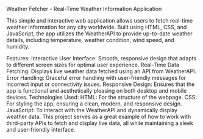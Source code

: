 Weather Fetcher - Real-Time Weather Information Application

This simple and interactive web application allows users to fetch real-time weather information for any city worldwide. Built using HTML, CSS, and JavaScript, the app utilizes the WeatherAPI to provide up-to-date weather details, including temperature, weather condition, wind speed, and humidity.

Features:
Interactive User Interface: Smooth, responsive design that adapts to different screen sizes for optimal user experience.
Real-Time Data Fetching: Displays live weather data fetched using an API from WeatherAPI.
Error Handling: Graceful error handling with user-friendly messages for incorrect input or connectivity issues.
Responsive Design: Ensures that the app is functional and aesthetically pleasing on both desktop and mobile devices.
Technologies Used:
HTML: For the structure of the webpage.
CSS: For styling the app, ensuring a clean, modern, and responsive design.
JavaScript: To interact with the WeatherAPI and dynamically display weather data.
This project serves as a great example of how to work with third-party APIs to fetch and display live data, all while maintaining a sleek and user-friendly interface.
